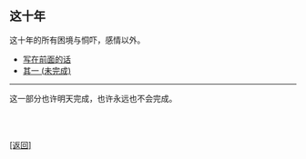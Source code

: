 ## 这十年

这十年的所有困境与恫吓，感情以外。

- [写在前面的话](../../resources/proses/这十年/写在前面的话.md)
- [其一 (未完成)](../../resources/proses/这十年/这十年_其一.md)

------

这一部分也许明天完成，也许永远也不会完成。

<br>

<br>

[[返回]](../../index.md)

